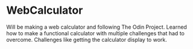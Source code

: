 # WebCalculator
Will be making a web calculator and following The Odin Project.
 Learned how to make a functional calculator with multiple challenges
 that had to overcome.
 Challenges like getting the calculator display to work. 

